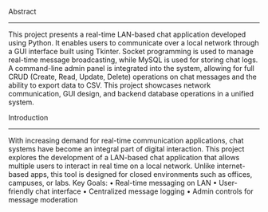 Abstract
________________________________________
This project presents a real-time LAN-based chat application developed using Python.
It enables users to communicate over a local network through a GUI interface built using Tkinter.
Socket programming is used to manage real-time message broadcasting, while MySQL is used for storing chat logs. A command-line admin panel is integrated into the system, allowing for full CRUD (Create, Read, Update, Delete) operations on chat messages and the ability to export data to CSV. This project showcases network communication, GUI design, and backend database operations in a unified system.

 Introduction
________________________________________
With increasing demand for real-time communication applications, 
chat systems have become an integral part of digital interaction. 
This project explores the development of a LAN-based chat application that allows multiple users to interact in real time on a local network. Unlike internet-based apps, this tool is designed for closed environments such as offices, campuses, or labs.
Key Goals:
•	Real-time messaging on LAN
•	User-friendly chat interface
•	Centralized message logging
•	Admin controls for message moderation
